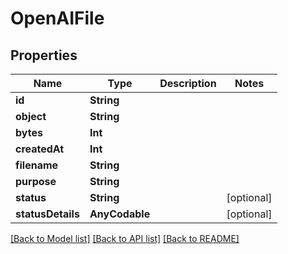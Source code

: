 # OpenAIFile

## Properties
Name | Type | Description | Notes
------------ | ------------- | ------------- | -------------
**id** | **String** |  | 
**object** | **String** |  | 
**bytes** | **Int** |  | 
**createdAt** | **Int** |  | 
**filename** | **String** |  | 
**purpose** | **String** |  | 
**status** | **String** |  | [optional] 
**statusDetails** | **AnyCodable** |  | [optional] 

[[Back to Model list]](../README.md#documentation-for-models) [[Back to API list]](../README.md#documentation-for-api-endpoints) [[Back to README]](../README.md)


